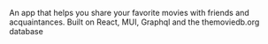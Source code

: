 An app that helps you share your favorite movies with friends and acquaintances. Built on React, MUI, Graphql and the themoviedb.org database
